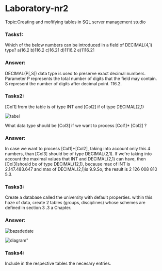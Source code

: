 # Laboratory-nr2
Topic:Creating and mofifying tables in SQL server management studio
### Tasks1:
Which of the below numbers can be introduced in a field of DECIMAL(4,1) type?
a)16.2  b)116.2  c)16.21  d)1116.2  e)1116.21
### Answer:
 DECIMAL(P[,S]) data type is used to preserve exact decimal numbers. Parameter P represents the total number of digits that
      the field may contain. S represent the number of digits after decimal point. 
      116.2.
### Tasks2:
[Col1] from the table is of type INT and [Col2] if of type DECIMAL(2,1)

![tabel](https://user-images.githubusercontent.com/43128425/45871494-51356d00-bd96-11e8-9cba-c147b826d070.jpg)
             
   What data type should be [Col3] if we want to process [Col1]* [Col2] ?
### Answer:
In case we want to process [Col1]*[Col2], taking into account only this 4 numbers, than [Col3] should 
      be of type DECIMAL(2,1). If we're taking into account  the maximal values that INT and DECIMAL(2,1) can
      have, then [Col3]should be of type DECIMAL(12,1), because max of INT is 2.147.483.647 and max of
      DECIMAL(2,1)is 9.9.So, the result is 2 126 008 810 5.3.
      
### Tasks3:
Create a database called the university with default properties. within this haze of
data, create 2 tables (groups, disciplines) whose schemes are defined in section 3 .3 a
Chapter.
### Answer:

![bazadedate](https://user-images.githubusercontent.com/43128425/45871872-2bf52e80-bd97-11e8-95a2-8f5dfd32d875.jpg)

![diagram](https://user-images.githubusercontent.com/43128425/45870449-92784d80-bd93-11e8-8f76-37e6c378d565.jpg)"

### Tasks4:
Include in the respective tables the necesary entries.

